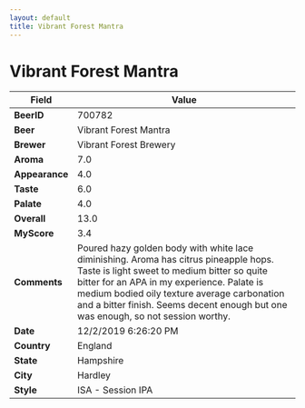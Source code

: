```yaml
---
layout: default
title: Vibrant Forest Mantra
---
```


# Vibrant Forest Mantra

| Field         | Value     |
|---------------|-----------|
| **BeerID** | 700782 |
| **Beer** | Vibrant Forest Mantra |
| **Brewer** | Vibrant Forest Brewery |
| **Aroma** | 7.0 |
| **Appearance** | 4.0 |
| **Taste** | 6.0 |
| **Palate** | 4.0 |
| **Overall** | 13.0 |
| **MyScore** | 3.4 |
| **Comments** | Poured hazy golden body with white lace diminishing. Aroma has citrus pineapple hops. Taste is light sweet to medium bitter so quite bitter for an APA in my experience. Palate is medium bodied oily texture average carbonation and a bitter finish. Seems decent enough but one was enough, so not session worthy. |
| **Date** | 12/2/2019 6:26:20 PM |
| **Country** | England |
| **State** | Hampshire |
| **City** | Hardley |
| **Style** | ISA - Session IPA |
